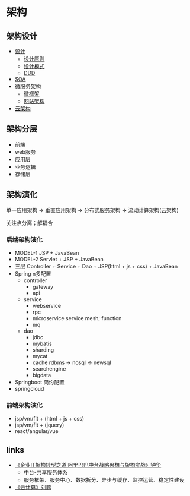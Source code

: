 # 架构

## 架构设计
* [设计](/40-architecture/design/README.md)
  * [设计原则](/40-architecture/design/01-design.md)
  * [设计模式](/40-architecture/design/09-design-pattern.md)
  * [DDD](/40-architecture/design/30-ddd.md)
* [SOA](/40-architecture/02-soa.md)
* [微服务架构](/40-architecture/03-ms.md)
  * [微框架](/40-architecture/31-ms-framework.md)
  * [网站架构](/40-architecture/90-misc-architecture.md)
* [云架构](/40-architecture/cloud/README.md)

## 架构分层
* 前端
* web服务
* 应用层
* 业务逻辑
* 存储层

## 架构演化

单一应用架构 -> 垂直应用架构 -> 分布式服务架构 -> 流动计算架构(云架构)

关注点分离；解耦合

### 后端架构演化
* MODEL-1 JSP + JavaBean
* MODEL-2 Servlet + JSP + JavaBean
* 三层 Controller + Service + Dao + JSP(html + js + css) + JavaBean
* Spring n多配置
  - controller
    - gateway
    - api
  - service
    - webservice
    - rpc
    - microservice  service mesh; function
    - mq
  - dao 
    - jdbc
    - mybatis
    - sharding
    - mycat
    - cache rdbms -> nosql -> newsql
    - searchengine
    - bigdata
* Springboot 简约配置
* springcloud

### 前端架构演化
* jsp/vm/flt + (html + js + css)
* jsp/vm/flt + (jquery)
* react/angular/vue

## links
* [《企业IT架构转型之道 阿里巴巴中台战略思想与架构实战》钟华](/99-book/notes/40-architecture/企业IT架构转型之道.md)
  * 中台-共享服务体系 
  * 服务框架、服务中心、数据拆分、异步与缓存、监控运营、稳定性建设
* [《云计算》刘鹏](/99-book/notes/40-architecture/云计算.md)